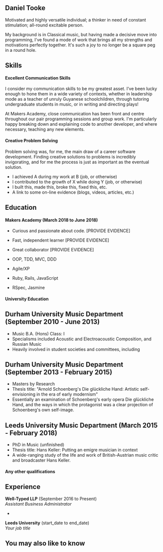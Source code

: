 ## Daniel Tooke

Motivated and highly versatile individual; a thinker in need of constant stimulation; all-round excitable person.

My background is in Classical music, but having made a decisive move into programming, I've found a mode of work that brings all my strengths and motivations perfectly together. It's such a joy to no longer be a square peg in a round hole.

## Skills

#### Excellent Communication Skills

I consider my communication skills to be my greatest asset. I've been lucky enough to hone them in a wide variety of contexts, whether in leadership mode as a teacher of unruly Guyanese schoolchildren, through tutoring undergraduate students in music, or in writing and directing plays!

At Makers Academy, close communication has been front and centre throughout our pair programming sessions and group work. I'm particularly happy breaking down and explaining code to another developer, and where necessary, teaching any new elements.

#### Creative Problem Solving

Problem solving was, for me, the main draw of a career software development. Finding creative solutions to problems is incredibly invigorating, and for me the process is just as important as the eventual solution.

- I achieved A during my work at B (job, or otherwise)
- I contributed to the growth of X while doing Y (job, or otherwise)
- I built this, made this, broke this, fixed this, etc.
- A link to some on-line evidence (blogs, videos, articles, etc.)

## Education

#### Makers Academy (March 2018 to June 2018)

- Curious and passionate about code. [PROVIDE EVIDENCE]
- Fast, independent learner [PROVIDE EVIDENCE]
- Great collaborator [PROVIDE EVIDENCE]

- OOP, TDD, MVC, DDD
- Agile/XP
- Ruby, Rails, JavaScript
- RSpec, Jasmine

#### University Education

## Durham University Music Department (September 2010 - June 2013)

- Music B.A. (Hons) Class: I
- Specialisms included Acoustic and Electroacoustic Composition, and Russian Music
- Heavily involved in student societies and committees, including

## Durham University Music Department (September 2013 - February 2015)

- Masters by Research
- Thesis title: "Arnold Schoenberg's Die glückliche Hand: Artistic self-envisioning in the era of early modernism"
- Essentially an examination of Schoenberg's early opera Die glückliche Hand, and the ways in which the protagonist was a clear projection of Schoenberg's own self-image.

## Leeds University Music Department  (March 2015 - February 2018)

- PhD in Music (unfinished)
- Thesis title: Hans Keller: Putting an emigre musician in context
- A wide-ranging study of the life and work of British-Austrian music critic and broadcaster Hans Keller.

#### Any other qualifications

## Experience

**Well-Typed LLP** (September 2016 to Present)    
*Assistant Business Administrator*

-  
**Leeds University** (start_date to end_date)   
*Your job title*  

## You may also like to know
